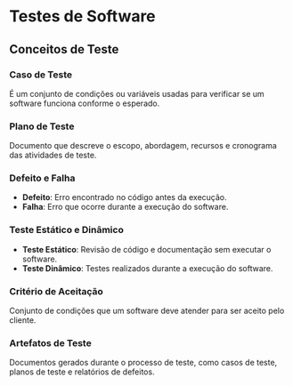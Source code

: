 # Testes de Software

## Conceitos de Teste

### Caso de Teste
É um conjunto de condições ou variáveis usadas para verificar se um software funciona conforme o esperado.

### Plano de Teste
Documento que descreve o escopo, abordagem, recursos e cronograma das atividades de teste.

### Defeito e Falha
- **Defeito**: Erro encontrado no código antes da execução.
- **Falha**: Erro que ocorre durante a execução do software.

### Teste Estático e Dinâmico
- **Teste Estático**: Revisão de código e documentação sem executar o software.
- **Teste Dinâmico**: Testes realizados durante a execução do software.

### Critério de Aceitação
Conjunto de condições que um software deve atender para ser aceito pelo cliente.

### Artefatos de Teste
Documentos gerados durante o processo de teste, como casos de teste, planos de teste e relatórios de defeitos.
